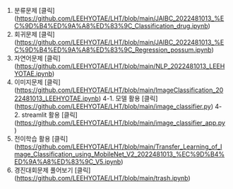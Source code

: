 <!-- Link -->
1. 분류문제 [클릭] (https://github.com/LEEHYOTAE/LHT/blob/main/JAIBC_2022481013_%EC%9D%B4%ED%9A%A8%ED%83%9C_Classification_drug.ipynb)
2. 회귀문제 [클릭] (https://github.com/LEEHYOTAE/LHT/blob/main/JAIBC_2022481013_%EC%9D%B4%ED%9A%A8%ED%83%9C_Regression_possum.ipynb)
3. 자연어문제 [클릭] (https://github.com/LEEHYOTAE/LHT/blob/main/NLP_2022481013_LEEHYOTAE.ipynb)
4. 이미지문제 [클릭] (https://github.com/LEEHYOTAE/LHT/blob/main/ImageClassification_2022481013_LEEHYOTAE.ipynb)
4-1. 모델 활용 [클릭] (https://github.com/LEEHYOTAE/LHT/blob/main/image_classifier.py)
4-2. streamlit 활용 [클릭] (https://github.com/LEEHYOTAE/LHT/blob/main/image_classifier_app.py)
5. 전이학습 활용 [클릭] (https://github.com/LEEHYOTAE/LHT/blob/main/Transfer_Learning_of_Image_Classification_using_MobileNet_V2_2022481013_%EC%9D%B4%ED%9A%A8%ED%83%9C_V5.ipynb)
6. 경진대회문제 풀어보기 [클릭] (https://github.com/LEEHYOTAE/LHT/blob/main/trash.ipynb)
